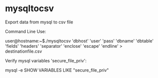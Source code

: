 # mysqltocsv
Export data from mysql to csv file


Command Line Use:

user@hostname:~$./mysqltocsv 'dbhost' 'user' 'pass' 'dbname' 'dbtable' 'fields' 'headers' 'separator' 'enclose' 'escape' 'endline' > destinationfile.csv




Verify mysql variables 'secure_file_priv':

mysql -e SHOW VARIABLES LIKE "secure_file_priv"
